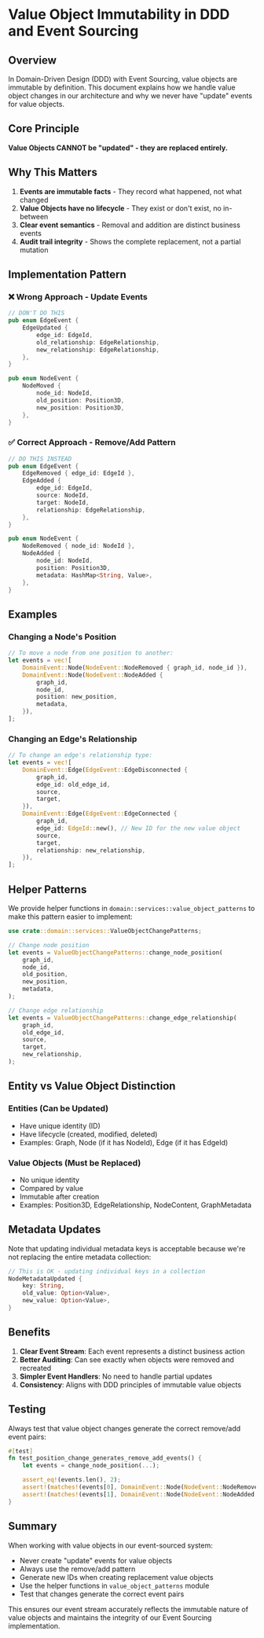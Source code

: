 # Value Object Immutability in DDD and Event Sourcing

## Overview

In Domain-Driven Design (DDD) with Event Sourcing, value objects are immutable by definition. This document explains how we handle value object changes in our architecture and why we never have "update" events for value objects.

## Core Principle

**Value Objects CANNOT be "updated" - they are replaced entirely.**

## Why This Matters

1. **Events are immutable facts** - They record what happened, not what changed
2. **Value Objects have no lifecycle** - They exist or don't exist, no in-between
3. **Clear event semantics** - Removal and addition are distinct business events
4. **Audit trail integrity** - Shows the complete replacement, not a partial mutation

## Implementation Pattern

### ❌ Wrong Approach - Update Events

```rust
// DON'T DO THIS
pub enum EdgeEvent {
    EdgeUpdated {
        edge_id: EdgeId,
        old_relationship: EdgeRelationship,
        new_relationship: EdgeRelationship,
    },
}

pub enum NodeEvent {
    NodeMoved {
        node_id: NodeId,
        old_position: Position3D,
        new_position: Position3D,
    },
}
```

### ✅ Correct Approach - Remove/Add Pattern

```rust
// DO THIS INSTEAD
pub enum EdgeEvent {
    EdgeRemoved { edge_id: EdgeId },
    EdgeAdded {
        edge_id: EdgeId,
        source: NodeId,
        target: NodeId,
        relationship: EdgeRelationship,
    },
}

pub enum NodeEvent {
    NodeRemoved { node_id: NodeId },
    NodeAdded {
        node_id: NodeId,
        position: Position3D,
        metadata: HashMap<String, Value>,
    },
}
```

## Examples

### Changing a Node's Position

```rust
// To move a node from one position to another:
let events = vec![
    DomainEvent::Node(NodeEvent::NodeRemoved { graph_id, node_id }),
    DomainEvent::Node(NodeEvent::NodeAdded {
        graph_id,
        node_id,
        position: new_position,
        metadata,
    }),
];
```

### Changing an Edge's Relationship

```rust
// To change an edge's relationship type:
let events = vec![
    DomainEvent::Edge(EdgeEvent::EdgeDisconnected {
        graph_id,
        edge_id: old_edge_id,
        source,
        target,
    }),
    DomainEvent::Edge(EdgeEvent::EdgeConnected {
        graph_id,
        edge_id: EdgeId::new(), // New ID for the new value object
        source,
        target,
        relationship: new_relationship,
    }),
];
```

## Helper Patterns

We provide helper functions in `domain::services::value_object_patterns` to make this pattern easier to implement:

```rust
use crate::domain::services::ValueObjectChangePatterns;

// Change node position
let events = ValueObjectChangePatterns::change_node_position(
    graph_id,
    node_id,
    old_position,
    new_position,
    metadata,
);

// Change edge relationship
let events = ValueObjectChangePatterns::change_edge_relationship(
    graph_id,
    old_edge_id,
    source,
    target,
    new_relationship,
);
```

## Entity vs Value Object Distinction

### Entities (Can be Updated)
- Have unique identity (ID)
- Have lifecycle (created, modified, deleted)
- Examples: Graph, Node (if it has NodeId), Edge (if it has EdgeId)

### Value Objects (Must be Replaced)
- No unique identity
- Compared by value
- Immutable after creation
- Examples: Position3D, EdgeRelationship, NodeContent, GraphMetadata

## Metadata Updates

Note that updating individual metadata keys is acceptable because we're not replacing the entire metadata collection:

```rust
// This is OK - updating individual keys in a collection
NodeMetadataUpdated {
    key: String,
    old_value: Option<Value>,
    new_value: Option<Value>,
}
```

## Benefits

1. **Clear Event Stream**: Each event represents a distinct business action
2. **Better Auditing**: Can see exactly when objects were removed and recreated
3. **Simpler Event Handlers**: No need to handle partial updates
4. **Consistency**: Aligns with DDD principles of immutable value objects

## Testing

Always test that value object changes generate the correct remove/add event pairs:

```rust
#[test]
fn test_position_change_generates_remove_add_events() {
    let events = change_node_position(...);

    assert_eq!(events.len(), 2);
    assert!(matches!(events[0], DomainEvent::Node(NodeEvent::NodeRemoved { .. })));
    assert!(matches!(events[1], DomainEvent::Node(NodeEvent::NodeAdded { .. })));
}
```

## Summary

When working with value objects in our event-sourced system:
- Never create "update" events for value objects
- Always use the remove/add pattern
- Generate new IDs when creating replacement value objects
- Use the helper functions in `value_object_patterns` module
- Test that changes generate the correct event pairs

This ensures our event stream accurately reflects the immutable nature of value objects and maintains the integrity of our Event Sourcing implementation.
